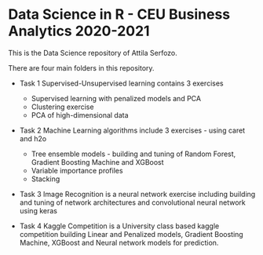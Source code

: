 # Data Science in R - CEU Business Analytics 2020-2021

This is the Data Science repository of Attila Serfozo.

There are four main folders in this repository.

- Task 1 Supervised-Unsupervised learning contains 3 exercises
	- Supervised learning with penalized models and PCA
	- Clustering exercise
	- PCA of high-dimensional data

- Task 2 Machine Learning algorithms include 3 exercises - using caret and h2o
	- Tree ensemble models - building and tuning of Random Forest, Gradient Boosting Machine and XGBoost
	- Variable importance profiles
	- Stacking

- Task 3 Image Recognition is a neural network exercise including building and tuning of network architectures and convolutional neural network using keras

- Task 4 Kaggle Competition is a University class based kaggle competition building Linear and Penalized models, Gradient Boosting Machine, XGBoost and Neural network models for prediction.